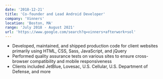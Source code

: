 ```yaml
---
date: '2018-12-21'
title: 'Co-founder and Lead Android Developer'
company: 'Vinners'
location: 'Boston, MA'
range: 'July 2018 - August 2021'
url: 'https://www.google.com/search?q=vinners+afterwork+sol'
---
```


- Developed, maintained, and shipped production code for client websites primarily using HTML, CSS, Sass, JavaScript, and jQuery
- Performed quality assurance tests on various sites to ensure cross-browser compatibility and mobile responsiveness
- Clients included JetBlue, Lovesac, U.S. Cellular, U.S. Department of Defense, and more
